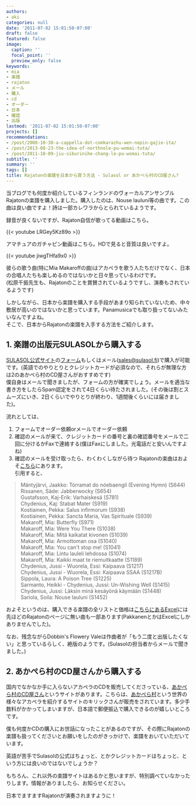 ```yaml
---
authors:
- aki
categories: null
date: '2011-07-02 15:01:50-07:00'
draft: false
featured: false
image:
  caption: ''
  focal_point: ''
  preview_only: false
keywords:
- mia
- 楽譜
- rajaton
- メール
- 購入
- cd
- オーダー
- 日本
- 確認
- 出版
lastmod: '2011-07-02 15:01:50-07:00'
projects: []
recommendations:
- /post/2008-10-30-a-cappella-dot-comkarazhu-wen-nopin-gajie-ita/
- /post/2013-08-23-the-idea-of-northnole-pu-womai-tuta/
- /post/2011-10-09-jiu-siburinihe-chang-le-pu-womai-tuta/
subtitle: ''
summary: ''
tags: []
title: Rajatonの楽譜を日本から買う方法 - Sulasol or あかぺら村のCD屋さん?
---
```


当ブログでも何度か紹介しているフィンランドのヴォーカルアンサンブル Rajatonの楽譜を購入しました。購入したのは、Nouse lauluni等の曲です。この曲は良い曲ですよ！詩は一部カレワラからとられているようです。

録音が良くないですが、Rajaton自信が歌ってる動画はこちら。

{{< youtube LRGey5Kz89o >}}

 

アマチュアのガチャピン動画はこちら。HDで見ると音質は良いですよ。

{{< youtube jiwgTHfa9x0 >}}

彼らの歌う曲(特にMia Makaroffの曲)はアカペラを歌う人たちだけでなく、日本の合唱人たちも楽しめるのではないかと日々思っているわけです。  
(松原千振先生も、Rajatonのことを賞賛されているようですし、演奏もされているようです)

しかしながら、日本から楽譜を購入する手段があまり知られていないため、中々敷居が高いのではないかと思っています。Panamusicaでも取り扱ってないみたいなんですよね。  
そこで、日本からRajatonの楽譜を入手する方法をご紹介します。

## 1. 楽譜の出版元SULASOLから購入する
[SULASOL公式サイト](http://www.sulasol.fi/en/)の[フォーム](http://www.sulasol.fi/lomakkeet/order.htm)もしくはメール([sales@sulasol.fi](mailto:sales@sulasol.fi))で購入が可能です。(英語でのやりとりとクレジットカードが必須なので、それらが無理な方は2のあかぺら村のCD屋さんがおすすめです)  
僕自身はメールで聞きましたが、フォームの方が確実でしょう。メールを適当な書き方をしたらSpam認定をされて4日くらい待たされました。(その後は割とスムーズにいき、2日くらいでやりとりが終わり、1週間後くらいには届きました)。

流れとしては、

1. フォームでオーダー依頼orメールでオーダー依頼
2. 確認のメールが来て、クレジットカードの番号と裏の確認番号をメールで二回に分けるかFaxで連絡する(僕はFaxにしました。光電話だと安いんですよね)
3. 確認のメールを受け取ったら、わくわくしながら待つ
Rajatonの楽曲はおよそ[こちら](http://www.sulasol.fi/en/sheet/mixed/rajaton/)にあります。  
引用すると、

> Mäntyjärvi, Jaakko: Tórramat do nóebaengil (Evening Hymn) (S644)  
> Rissanen, Säde: Jabberwocky (S654)  
> Gustafsson, Kaj-Erik: Varhaiskesä (S781)  
> Chydenius, Kaj: Stabat Mater (S919)  
> Kostiainen, Pekka: Salus infirmorum (S938)  
> Kostiainen, Pekka: Sancta Maria, Vas Spirituale (S939)  
> Makaroff, Mia: Butterfly (S971)  
> Makaroff, Mia: Were You There (S1038)  
> Makaroff, Mia: Mitä kaikatat kivonen (S1039)  
> Makaroff, Mia: Armottoman osa (S1040)  
> Makaroff, Mia: You can't stop me! (S1041)  
> Makaroff, Mia: Lintu lauleli lehdossa (S1074)  
> Makaroff, Mia: Kaikki maat te riemuitkaatte (S1189)  
> Chydenius, Jussi - Wuorela, Essi: Kaipaava (S1217)  
> Chydenius, Jussi - Wuorela, Essi: Kaipaava SSAA (S1217B)  
> Sippola, Laura: A Poison Tree (S1225)  
> Sarmanto, Heikki - Chydenius, Jussi: Un-Wishing Well (S1415)  
> Chydenius, Jussi: Läksin minä kesäyönä käymään (S1448)  
> Sariola, Soila: Nouse lauluni (S1452)

およそというのは、購入できる楽譜の全リストと価格は[こちらにあるExcel](http://www.sulasol.fi/en/sheet/)には先ほどのRajatonのページに無い曲も一部あります(PakkanenとかはExcelにしかありませんでした)。

なお、残念ながらDobbin's Flowery Valeは作曲者が「もう二度と出版したくない」と思っているらしく、絶版のようです。(Sulasolの担当者からメールで聞きました。)

## 2. あかぺら村のCD屋さんから購入する
国内でなかなか手に入らないアカペラのCDを販売してくださっている、[あかぺら村のCD屋さん](http://acappellacd.cart.fc2.com/)というサイトがあります。こちらは、[あかぺら村](http://acappellavillage.blog103.fc2.com/)という世界の様々なアカペラを紹介するサイトのキリックさんが販売をされています。多少手数料がかかってしまいますが、日本語で郵便振込で購入できるのが嬉しいところです。

僕も何度かCDの購入にお世話になったことがあるのですが、その際にRajatonの楽譜も扱ってくださいとお願いをしたのがきっかけで、楽譜をおいていただいています。

英語が苦手でSulasolの公式はちょっと、とかクレジットカードはちょっと、という方には良いのではないでしょうか？

 

もちろん、これ以外の楽譜サイトはあるかと思いますが、特別調べていなかったりします。情報がありましたら、お知らせください。

日本でますますRajatonが演奏されますように！
